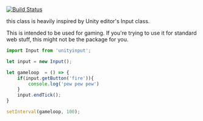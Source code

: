 
[![Build Status](https://travis-ci.org/digijin/inputjs.svg?branch=master)](https://travis-ci.org/digijin/inputjs)

this class is heavily inspired by Unity editor's Input class.

This is intended to be used for gaming. If you're trying to use it for standard web stuff, this might not be the package for you.

```javascript
import Input from 'unityinput';

let input = new Input();

let gameloop  = () => {
    if(input.getButton('fire')){
        console.log('pew pew pew')
    }
    input.endTick();
}

setInterval(gameloop, 100);

```
